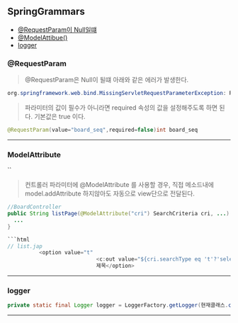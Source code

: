 ## SpringGrammars

- [@RequestParam이 Null일떄](#requestparam)
- [@ModelAttibue()](#modelattribute)
- [logger](#logger)

### @RequestParam

> @RequestParam은 Null이 될떄 아래와 같은 에러가 발생한다.

```java
org.springframework.web.bind.MissingServletRequestParameterException: Required int parameter 'board_seq' is not present
```

> 파라미터의 값이 필수가 아니라면 required 속성의 값을 설정해주도록 하면 된다. 기본값은 true 이다.

```java
@RequestParam(value="board_seq",required=false)int board_seq
```

---

### ModelAttribute
``
>컨트롤러 파라미터에 @ModelAttribute 를 사용할 경우, 직접 메소드내에 model.addAttribute 하지않아도 자동으로 view단으로 전달된다.

```java
//BoardController
public String listPage(@ModelAttribute("cri") SearchCriteria cri, ...) throws Exception {
  ...
}

```html
// list.jap
          <option value="t"
							<c:out value="${cri.searchType eq 't'?'selected':''}"/>>
							제목</option>
```

---

### logger

```java
private static final Logger logger = LoggerFactory.getLogger(현재클래스.class);
```

---
